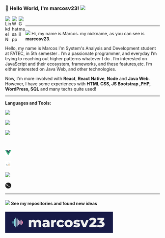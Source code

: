 ### 👋 Hello World, I'm marcosv23!  <img src="https://github.com/TheDudeThatCode/TheDudeThatCode/blob/master/Assets/Developer.gif" width="60px">

<a target="_blank" href="https://www.linkedin.com/in/marcos-vinicius-da-silva-moraes-338595b4/">
  <img align="left" alt="LinkdeIN" width="22px" src="https://cdn.jsdelivr.net/npm/simple-icons@v3/icons/linkedin.svg" />
</a>
<a target="_blank" href="https://api.whatsapp.com/send?phone=555599138333">
  <img align="left" alt="Whatsapp" width="22px" src="https://cdn.jsdelivr.net/npm/simple-icons@v3/icons/whatsapp.svg" />
</a>

<a target="_blank" href="mailto:marcos_v.23@hotmail.com">
  <img align="left" alt="Gmail" width="22px" src="https://cdn.jsdelivr.net/npm/simple-icons@v3/icons/gmail.svg" />
</a>

</br>

---- 
<img src="https://drive.google.com/file/d/1l-gv9FGFRNuZR-el2IM-1abFMDWlXjJx/view?usp=sharing"></img>
Hi, my name is Marcos.  my nickname, as you can see is **marcosv23**. 

<!-- <img src="marcosv23.png" style="border-radius:5px; width:100px"> </img> -->
Hello, my name is Marcos I’m System's Analysis and Development student  at FATEC, in 5th semester .  I’m a passionate programmer, and everyday I’m trying to reaching out higher patterns whatever I do .
I’m interested on JavaScript and their ecosystem, frameworks, and these features,etc. I’m either interested on Java Web, and other technologies.

Now, I'm more involved with **React**, **React Native**, **Node** and **Java Web**. However, I have some experiences with **HTML CSS, JS Bootstrap ,PHP, WordPress, SQL** and many techs quite used!

----

**Languages and Tools:**  


<img height="100" src="https://img2.gratispng.com/20180425/jrw/kisspng-node-js-javascript-web-application-express-js-comp-5ae0f84e2a4242.1423638015246930701731.jpg">

<code><img height="20" src="https://encrypted-tbn0.gstatic.com/images?q=tbn%3AANd9GcTBSYsr52-57wGRHvkLFXqDHeG469AVkdAZny1rqgMIP2A7omrmtdxb2E2saA_1vBY4HnIYLsp_BIVUW1IBDgdSU887pLrsDH_oKA&usqp=CAU&ec=45695924"></code>

<code><img height="20" src="https://toppng.com/uploads/preview/react-native-svg-transformer-allows-you-import-svg-aperture-science-innovators-logo-11562851994zqcpwozsvy.png"></code>

<code><img height="20" src=""></code>

<code><img height="20" src="https://raw.githubusercontent.com/github/explore/80688e429a7d4ef2fca1e82350fe8e3517d3494d/topics/vue/vue.png"></code>


<code><img height="20" src="https://raw.githubusercontent.com/github/explore/80688e429a7d4ef2fca1e82350fe8e3517d3494d/topics/mysql/mysql.png"></code>

<code><img height="20" src="https://toppng.com/uploads/preview/react-native-svg-transformer-allows-you-import-svg-aperture-science-innovators-logo-11562851994zqcpwozsvy.png"></code>

<code><img height="20" src="https://raw.githubusercontent.com/github/explore/80688e429a7d4ef2fca1e82350fe8e3517d3494d/topics/terminal/terminal.png"></code>

----

#### <img src="https://media.giphy.com/media/VgCDAzcKvsR6OM0uWg/giphy.gif" width="50"> See my repositories and found new ideas
![exemplo](logo.png)